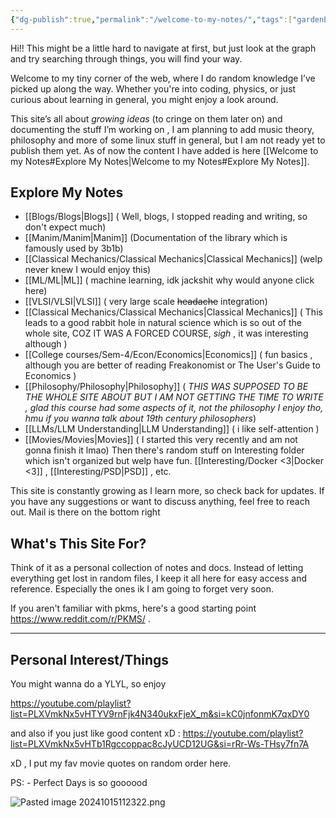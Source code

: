 ```yaml
---
{"dg-publish":true,"permalink":"/welcome-to-my-notes/","tags":["gardenEntry"]}
---
```


Hi!!
This might be a little hard to navigate at first, but just look at the graph and try searching through things, you will find your way.

Welcome to my tiny corner of the web, where I do random knowledge I’ve picked up along the way. Whether you're into coding, physics, or just curious about learning in general, you might enjoy a look around.

This site’s all about *growing ideas* (to cringe on them later on) and documenting the stuff I’m working on , I am planning to add music theory, philosophy and more of some linux stuff in general, but I am not ready yet to publish them yet. As of now the content I have added is  here [[Welcome to my Notes#Explore My Notes\|Welcome to my Notes#Explore My Notes]].

## Explore My Notes

- [[Blogs/Blogs\|Blogs]] ( Well, blogs, I stopped reading and writing, so don't expect much)
- [[Manim/Manim\|Manim]] (Documentation of the library which is famously used by 3b1b)
- [[Classical Mechanics/Classical Mechanics\|Classical Mechanics]] (welp never knew I would enjoy this)
- [[ML/ML\|ML]] ( machine learning, idk jackshit why would anyone click here)
- [[VLSI/VLSI\|VLSI]]  ( very large scale ~~headache~~ integration)
- [[Classical Mechanics/Classical Mechanics\|Classical Mechanics]] ( This leads to a good rabbit hole in natural science which is so out of the whole site, COZ IT WAS A FORCED COURSE, _sigh_ , it was interesting although )
- [[College courses/Sem-4/Econ/Economics\|Economics]] ( fun basics , although you are better of reading Freakonomist or The User's Guide to Economics )
- [[Philosophy/Philosophy\|Philosophy]] ( _THIS WAS SUPPOSED TO BE THE WHOLE SITE ABOUT BUT I AM NOT GETTING THE TIME TO WRITE , glad this course had some aspects of it, not the philosophy I enjoy tho, hmu if you wanna talk about 19th century philosophers_)
- [[LLMs/LLM Understanding\|LLM Understanding]] ( i like self-attention )
- [[Movies/Movies\|Movies]] ( I started this very recently and am not gonna finish it lmao)
Then there's random stuff on Interesting folder which isn't organized but welp have fun. [[Interesting/Docker <3\|Docker <3]] , [[Interesting/PSD\|PSD]] , etc.

This site is constantly growing as I learn more, so check back for updates. If you have any suggestions or want to discuss anything, feel free to reach out. Mail is there on the bottom right

## What's This Site For?

Think of it as a personal collection of notes and docs. Instead of letting everything get lost in random files, I keep it all here for easy access and reference. Especially the ones ik I am going to forget very soon.

If you aren't familiar with pkms, here's a good starting point <https://www.reddit.com/r/PKMS/> .

---
## Personal Interest/Things

You might wanna do a YLYL, so enjoy

<https://youtube.com/playlist?list=PLXVmkNx5vHTYV9rnFjk4N340ukxFjeX_m&si=kC0jnfonmK7qxDY0>

and also if you just like good content xD : <https://youtube.com/playlist?list=PLXVmkNx5vHTb1Rgccoppac8cJyUCD12UG&si=rRr-Ws-THsy7fn7A>

xD , I put my fav movie quotes on random order here.

PS: - Perfect Days is so goooood

![Pasted image 20241015112322.png](/img/user/Pasted%20image%2020241015112322.png)
